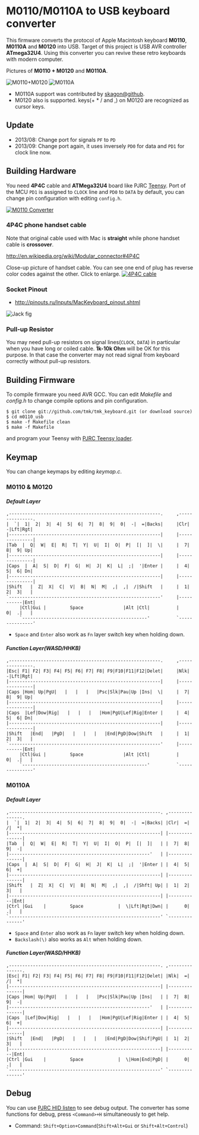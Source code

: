M0110/M0110A to USB keyboard converter
======================================
This firmware converts the protocol of Apple Macintosh keyboard **M0110**, **M0110A** and **M0120** into USB. Target of this project is USB AVR controller **ATmega32U4**. Using this converter you can revive these retro keyboards with modern computer.

Pictures of **M0110 + M0120** and **M0110A**.

![M0110+M0120](http://i.imgur.com/dyvXb2Tm.jpg)
![M0110A](http://i.imgur.com/HuHOEoHm.jpg)


- M0110A support was contributed by [skagon@github](https://github.com/skagon).
- M0120 also is supported. keys(+ * / and ,) on M0120 are recognized as cursor keys.



Update
------
- 2013/08: Change port for signals `PF` to `PD`
- 2013/09: Change port again, it uses inversely `PD0` for data and `PD1` for clock line now.



Building Hardware
-----------------
You need **4P4C** cable and **ATMega32U4** board like PJRC [Teensy]. Port of the MCU `PD1` is assigned to `CLOCK` line and `PD0` to `DATA` by default, you can change pin configuration with editing `config.h`.

[![M0110 Converter](http://i.imgur.com/4G2ZOegm.jpg)](http://i.imgur.com/4G2ZOeg.jpg)

### 4P4C phone handset cable
Note that original cable used with Mac is **straight** while phone handset cable is **crossover**.

<http://en.wikipedia.org/wiki/Modular_connector#4P4C>

Close-up picture of handset cable. You can see one end of plug has reverse color codes against the other. Click to enlarge.
[![4P4C cable](http://i.imgur.com/3S9P1mYm.jpg?1)](http://i.imgur.com/3S9P1mY.jpg?1)

[Teensy]: http://www.pjrc.com/teensy/


### Socket Pinout
- <http://pinouts.ru/Inputs/MacKeyboard_pinout.shtml>

![Jack fig](http://www.kbdbabel.org/conn/kbd_connector_macplus.png)


### Pull-up Resistor
You may need pull-up resistors on signal lines(`CLOCK`, `DATA`) in particular when you have long or coiled cable. **1k-10k Ohm** will be OK for this purpose. In that case the converter may not read signal from keyboard correctly without pull-up resistors.



Building Firmware
-----------------
To compile firmware you need AVR GCC. You can edit *Makefile* and *config.h* to change compile options and pin configuration.

    $ git clone git://github.com/tmk/tmk_keyboard.git (or download source)
    $ cd m0110_usb
    $ make -f Makefile clean
    $ make -f Makefile

and program your Teensy with [PJRC Teensy loader](http://www.pjrc.com/teensy/loader.html).



Keymap
------
You can change keymaps by editing *keymap.c*.

### M0110 & M0120
#### *Default Layer*
    ,---------------------------------------------------------.     ,---------------.
    |  `|  1|  2|  3|  4|  5|  6|  7|  8|  9|  0|  -|  =|Backs|     |Clr|  -|Lft|Rgt|
    |---------------------------------------------------------|     |---------------|
    |Tab  |  Q|  W|  E|  R|  T|  Y|  U|  I|  O|  P|  [|  ]|  \|     |  7|  8|  9| Up|
    |---------------------------------------------------------|     |---------------|
    |Caps  |  A|  S|  D|  F|  G|  H|  J|  K|  L|  ;|  '|Enter |     |  4|  5|  6| Dn|
    |---------------------------------------------------------|     |---------------|
    |Shift   |  Z|  X|  C|  V|  B|  N|  M|  ,|  ,|  /|Shift   |     |  1|  2|  3|   |
    `---------------------------------------------------------'     |-----------|Ent|
         |Ctl|Gui |         Space               |Alt |Ctl|          |      0|  .|   |
         `-----------------------------------------------'          `---------------'

- `Space` and  `Enter` also work as `Fn` layer switch key when holding down.

#### *Function Layer(WASD/HHKB)*
    ,---------------------------------------------------------.     ,---------------.
    |Esc| F1| F2| F3| F4| F5| F6| F7| F8| F9|F10|F11|F12|Delet|     |Nlk|  -|Lft|Rgt|
    |---------------------------------------------------------|     |---------------|
    |Caps |Hom| Up|PgU|   |   |   |   |Psc|Slk|Pau|Up |Ins|  \|     |  7|  8|  9| Up|
    |---------------------------------------------------------|     |---------------|
    |Caps  |Lef|Dow|Rig|   |   |   |   |Hom|PgU|Lef|Rig|Enter |     |  4|  5|  6| Dn|
    |---------------------------------------------------------|     |---------------|
    |Shift   |End|   |PgD|   |   |   |   |End|PgD|Dow|Shift   |     |  1|  2|  3|   |
    `---------------------------------------------------------'     |-----------|Ent|
         |Ctl|Gui |         Space               |Alt |Ctl|          |      0|  .|   |
         `-----------------------------------------------'          `---------------'


### M0110A
#### *Default Layer*
    ,---------------------------------------------------------. ,---------------.
    |  `|  1|  2|  3|  4|  5|  6|  7|  8|  9|  0|  -|  =|Backs| |Clr|  =|  /|  *|
    |---------------------------------------------------------| |---------------|
    |Tab  |  Q|  W|  E|  R|  T|  Y|  U|  I|  O|  P|  [|  ]|   | |  7|  8|  9|  -|
    |-----------------------------------------------------'   | |---------------|
    |Caps  |  A|  S|  D|  F|  G|  H|  J|  K|  L|  ;|  '|Enter | |  4|  5|  6|  +|
    |---------------------------------------------------------| |---------------|
    |Shift   |  Z|  X|  C|  V|  B|  N|  M|  ,|  ,|  /|Shft| Up| |  1|  2|  3|   |
    |---------------------------------------------------------| |-----------|Ent|
    |Ctrl |Gui    |         Space             |  \|Lft|Rgt|Dwn| |      0|  .|   |
    `---------------------------------------------------------' `---------------'

- `Space` and  `Enter` also work as `Fn` layer switch key when holding down.
- `Backslash(\)` also works as `Alt` when holding down.

#### *Function Layer(WASD/HHKB)*
    ,---------------------------------------------------------. ,---------------.
    |Esc| F1| F2| F3| F4| F5| F6| F7| F8| F9|F10|F11|F12|Delet| |Nlk|  =|  /|  *|
    |---------------------------------------------------------| |---------------|
    |Caps |Hom| Up|PgU|   |   |   |   |Psc|Slk|Pau|Up |Ins|   | |  7|  8|  9|  -|
    |-----------------------------------------------------'   | |---------------|
    |Caps  |Lef|Dow|Rig|   |   |   |   |Hom|PgU|Lef|Rig|Enter | |  4|  5|  6|  +|
    |---------------------------------------------------------| |---------------|
    |Shift   |End|   |PgD|   |   |   |   |End|PgD|Dow|Shif|PgU| |  1|  2|  3|   |
    |---------------------------------------------------------| |-----------|Ent|
    |Ctrl |Gui    |         Space             |  \|Hom|End|PgD| |      0|  .|   |
    `---------------------------------------------------------' `---------------'



Debug
-----
You can use [PJRC HID listen](http://www.pjrc.com/teensy/hid_listen.html) to see debug output. The converter has some functions for debug, press `<Command>+H` simultaneously to get help.

- Command: `Shift+Option+Command`(`Shift+Alt+Gui` or `Shift+Alt+Control`)
